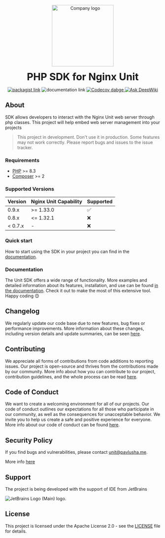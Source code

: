 <p align="center">
<img style="text-align: center" src="https://15804523-files.gitbook.io/~/files/v0/b/gitbook-x-prod.appspot.com/o/spaces%2F77F3kdmGsRkZFelMUJq1%2Ficon%2FnsTZCyEjC1z8LJWkzLro%2F%D1%8B.svg?alt=media&token=ce321f03-8fdf-4c4d-aaef-888183f713f6" width="200" alt="Company logo">
</p>

<p align="center">
<b style="font-size: 2rem">PHP SDK for Nginx Unit</b>
</p>

<p align="center">
<a href="https://packagist.org/packages/pavlusha311245/unit-php-sdk"><img src="https://img.shields.io/packagist/v/Pavlusha311245/unit-php-sdk?labelColor=%231e293b&color=%23702963&link=https%3A%2F%2Fpackagist.org%2Fpackages%2Fpavlusha311245%2Funit-php-sdk" alt="packagist link"></a>
<img src="https://github.com/Pavlusha311245/nginx-unit-php-sdk/actions/workflows/deploy_codecov.yaml/badge.svg" alt="documentation link">
<a href="https://codecov.io/gh/Pavlusha311245/nginx-unit-php-sdk" > 
 <img src="https://codecov.io/gh/Pavlusha311245/nginx-unit-php-sdk/graph/badge.svg?token=FGTTDSJ7BX" alt="Codecov dabge"/> 
 </a>
<a href="https://deepwiki.com/Pavlusha311245/nginx-unit-php-sdk"><img src="https://deepwiki.com/badge.svg" alt="Ask DeepWiki"></a>
</p>

## About

SDK allows developers to interact with the Nginx Unit web server through php classes. This project will help embed web
server management into your projects
> This project in development. Don't use it in production. Some features may not work correctly. Please report bugs and issues to the issue tracker.

### Requirements

* [PHP](https://www.php.net/) >= 8.3
* [Composer](https://getcomposer.org/) >= 2

### Supported Versions

| Version | Nginx Unit Capability | Supported          |
|---------|:----------------------|--------------------|
| 0.9.x   | >= 1.33.0             | :white_check_mark: |
| 0.8.x   | <= 1.32.1             | :x:                |
| < 0.7.x | -                     | :x:                |

### Quick start

How to start using the SDK in your project you can find in the [documentation](https://unit-sdk.pavlusha.me/installation).

### Documentation

The Unit SDK offers a wide range of functionality. More examples and detailed information about its features,
installation, and use can be found [in the documentation](https://unit-sdk.pavlusha.me/). Check it out to make the most
of this extensive tool. Happy coding 😊

## Changelog

We regularly update our code base due to new features, bug fixes or performance improvements. More information about
these changes, including version details and update summaries, can be seen [here](CHANGELOG.md).

## Contributing

We appreciate all forms of contributions from code additions to reporting issues. Our project is open-source and thrives
from the contributions made by our community. More info about how you can contribute to our project, contribution
guidelines, and the whole process can be
read [here](https://docs.github.com/en/get-started/quickstart/contributing-to-projects).

## Code of Conduct

We want to create a welcoming environment for all of our projects. Our code of conduct outlines our expectations for all
those who participate in our community, as well as the consequences for unacceptable behavior. We invite you to help us
create a safe and positive experience for everyone. More info about our code of conduct can be
found [here](.github/CODE_OF_CONDUCT.md).

## Security Policy

If you find bugs and vulnerabilities, please
contact [unit@pavlusha.me](mailto:unit@pavlusha.me).

More info [here](.github/SECURITY.md)

## Support

<div>
<p>The project is being developed with the support of IDE from JetBrains</p>
  <img src="https://resources.jetbrains.com/storage/products/company/brand/logos/jb_beam.svg" alt="JetBrains Logo (Main) logo.">
</div>

## License

This project is licensed under the Apache License 2.0 - see the [LICENSE](LICENSE) file for details.